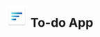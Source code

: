 <h1><img src="https://raw.githubusercontent.com/codejapoe/To-do-App/refs/heads/main/app/src/main/res/mipmap-hdpi/ic_launcher.webp" alt="Description" width="50" height="50" style="margin-top: 100px;"> To-do App</h1>
